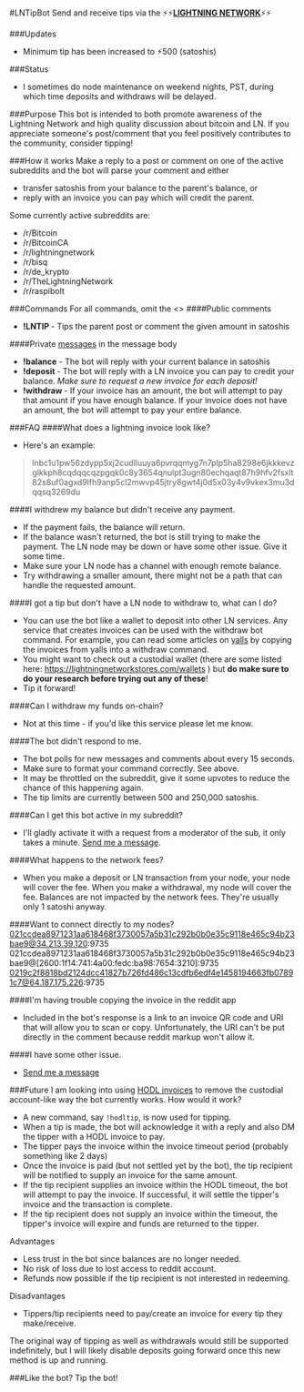 #LNTipBot
Send and receive tips via the ⚡⚡**[LIGHTNING NETWORK](https://lightning.network/)**⚡⚡

###Updates
* Minimum tip has been increased to ⚡︎500 (satoshis)

###Status
* I sometimes do node maintenance on weekend nights, PST, during which time deposits and withdraws will be delayed.

###Purpose
This bot is intended to both promote awareness of the Lightning Network and high quality discussion about bitcoin and LN.  If you appreciate someone's post/comment that you feel positively contributes to the community, consider tipping!

###How it works
Make a reply to a post or comment on one of the active subreddits and the bot will parse your comment and either

* transfer satoshis from your balance to the parent's balance, or
* reply with an invoice you can pay which will credit the parent.

Some currently active subreddits are:

* /r/Bitcoin
* /r/BitcoinCA
* /r/lightningnetwork
* /r/bisq
* /r/de_krypto
* /r/TheLightningNetwork
* /r/raspibolt

###Commands
For all commands, omit the <>
####Public comments
* **!LNTIP <satoshis>** - Tips the parent post or comment the given amount in satoshis

####Private [messages](https://www.reddit.com/message/compose/?to=lntipbot) in the message body
* **!balance** - The bot will reply with your current balance in satoshis
* **!deposit <satoshis>** - The bot will reply with a LN invoice you can pay to credit your balance.  *Make sure to request a new invoice for each deposit!*
* **!withdraw <invoice>** - If your invoice has an amount, the bot will attempt to pay that amount if you have enough balance.  If your invoice does not have an amount, the bot will attempt to pay your entire balance.

###FAQ
####What does a lightning invoice look like?
* Here's an example:

>lnbc1u1pw56zdypp5xj2cudlluuya6pvrqqmyg7n7plp5ha8298e6jkkkevzglkkph8cqdqqcqzpgqk0c8y3654qnulpt3ugn80echqaqt87h9hfv2fsxlt82s8uf0agxd9lfh9anp5cl2mwvp45jtry8gwt4j0d5x03y4v9vkex3mu3dqqsq3269du

####I withdrew my balance but didn't receive any payment.

* If the payment fails, the balance will return.
* If the balance wasn't returned, the bot is still trying to make the payment.  The LN node may be down or have some other issue.  Give it some time.
* Make sure your LN node has a channel with enough remote balance.
* Try withdrawing a smaller amount, there might not be a path that can handle the requested amount.

####I got a tip but don't have a LN node to withdraw to, what can I do?

* You can use the bot like a wallet to deposit into other LN services.  Any service that creates invoices can be used with the withdraw bot command.  For example, you can read some articles on [yalls](https://yalls.org) by copying the invoices from yalls into a withdraw command.
* You might want to check out a custodial wallet (there are some listed here: https://lightningnetworkstores.com/wallets ) but **do make sure to do your research before trying out any of these**!
* Tip it forward!

####Can I withdraw my funds on-chain?

* Not at this time - if you'd like this service please let me know.

####The bot didn't respond to me.

* The bot polls for new messages and comments about every 15 seconds.
* Make sure to format your command correctly.  See above.
* It may be throttled on the subreddit, give it some upvotes to reduce the chance of this happening again.
* The tip limits are currently between 500 and 250,000 satoshis.

####Can I get this bot active in my subreddit?

* I'll gladly activate it with a request from a moderator of the sub, it only takes a minute. [Send me a message](https://www.reddit.com/message/compose/?to=drmoore718).

####What happens to the network fees?

* When you make a deposit or LN transaction from your node, your node will cover the fee.  When you make a withdrawal, my node will cover the fee.  Balances are not impacted by the network fees.  They're usually only 1 satoshi anyway.

####Want to connect directly to my nodes?
    021ccdea8971231aa618468f3730057a5b31c292b0b0e35c9118e465c94b23bae9@34.213.39.120:9735
    021ccdea8971231aa618468f3730057a5b31c292b0b0e35c9118e465c94b23bae9@[2600:1f14:741:4a00:fedc:ba98:7654:3210]:9735
    0219c2f8818bd2124dcc41827b726fd486c13cdfb6edf4e1458194663fb07891c7@64.187.175.226:9735

####I'm having trouble copying the invoice in the reddit app

* Included in the bot's response is a link to an invoice QR code and URI that will allow you to scan or copy.  Unfortunately, the URI can't be put directly in the comment because reddit markup won't allow it.

####I have some other issue.

* [Send me a message](https://www.reddit.com/message/compose/?to=drmoore718)

###Future
I am looking into using [HODL invoices](https://lightningwiki.net/index.php/HODL_Invoice) to remove the custodial account-like way the bot currently works.  How would it work?

* A new command, say `!hodltip`, is now used for tipping.
* When a tip is made, the bot will acknowledge it with a reply and also DM the tipper with a HODL invoice to pay.
* The tipper pays the invoice within the invoice timeout period (probably something like 2 days)
* Once the invoice is paid (but not settled yet by the bot), the tip recipient will be notified to supply an invoice for the same amount.
* If the tip recipient supplies an invoice within the HODL timeout, the bot will attempt to pay the invoice.  If successful, it will settle the tipper's invoice and the transaction is complete.
* If the tip recipient does not supply an invoice within the timeout, the tipper's invoice will expire and funds are returned to the tipper.

Advantages

* Less trust in the bot since balances are no longer needed.
* No risk of loss due to lost access to reddit account.
* Refunds now possible if the tip recipient is not interested in redeeming.

Disadvantages

* Tippers/tip recipients need to pay/create an invoice for every tip they make/receive.


The original way of tipping as well as withdrawals would still be supported indefinitely, but I will likely disable deposits going forward once this new method is up and running.


###Like the bot?
Tip the bot!
